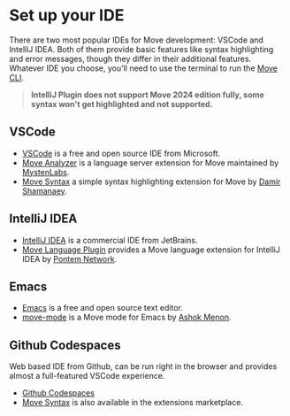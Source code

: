 # Set up your IDE

There are two most popular IDEs for Move development: VSCode and IntelliJ IDEA. Both of them provide basic features like syntax highlighting and error messages, though they differ in their additional features. Whatever IDE you choose, you'll need to use the terminal to run the [Move CLI](./install-sui.md).

> **IntelliJ Plugin does not support Move 2024 edition fully, some syntax won't get highlighted and not supported.**

## VSCode

- [VSCode](https://code.visualstudio.com/) is a free and open source IDE from Microsoft.
- [Move Analyzer](https://marketplace.visualstudio.com/items?itemName=move.move-analyzer) is a language server extension for Move maintained by [MystenLabs](https://mystenlabs.com).
- [Move Syntax](https://marketplace.visualstudio.com/items?itemName=damirka.move-syntax) a simple syntax highlighting extension for Move by [Damir Shamanaev](https://github.com/damirka/).

## IntelliJ IDEA

- [IntelliJ IDEA](https://www.jetbrains.com/idea/) is a commercial IDE from JetBrains.
- [Move Language Plugin](https://plugins.jetbrains.com/plugin/14721-move-language) provides a Move language extension for IntelliJ IDEA by [Pontem Network](https://pontem.network/).

## Emacs

- [Emacs](https://www.gnu.org/software/emacs/) is a free and open source text editor.
- [move-mode](https://github.com/amnn/move-mode) is a Move mode for Emacs by [Ashok Menon](https://github.com/amnn).

## Github Codespaces

Web based IDE from Github, can be run right in the browser and provides almost a full-featured VSCode experience.

- [Github Codespaces](https://github.com/features/codespaces)
- [Move Syntax](https://marketplace.visualstudio.com/items?itemName=damirka.move-syntax) is also available in the extensions marketplace.
